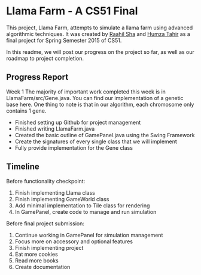 Llama Farm - A CS51 Final
=========================

This project, Llama Farm, attempts to simulate a llama farm using advanced algorithmic techniques. It was created by [Raahil Sha](mailto:raahilsha@college.harvard.edu) and [Humza Tahir](mailto:htahir@college.harvard.edu) as a final project for Spring Semester 2015 of CS51.

In this readme, we will post our progress on the project so far, as well as our roadmap to project completion.

Progress Report
---------------
Week 1
The majority of important work completed this week is in LlamaFarm/src/Gene.java. You can find our implementation of a genetic base here. One thing to note is that in our algorithm, each chromosome only contains 1 gene.
* Finished setting up Github for project management
* Finished writing LlamaFarm.java
* Created the basic outline of GamePanel.java using the Swing Framework
* Create the signatures of every single class that we will implement
* Fully provide implementation for the Gene class

Timeline
--------
Before functionality checkpoint:

1. Finish implementing Llama class
2. Finish implementing GameWorld class
3. Add minimal implementation to Tile class for rendering
4. In GamePanel, create code to manage and run simulation

Before final project submission:

1. Continue working in GamePanel for simulation management
2. Focus more on accessory and optional features
3. Finish implementing project
4. Eat more cookies
5. Read more books
6. Create documentation
